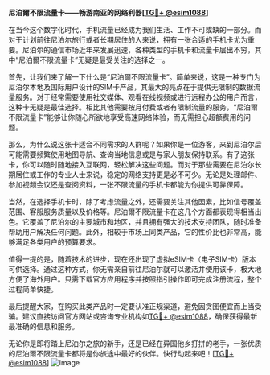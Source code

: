 **尼泊爾不限流量卡——畅游南亚的网络利器[[TG💪+ @esim1088](https://t.me/s/esim1088)]**

在当今这个数字化时代，手机流量已经成为我们生活、工作不可或缺的一部分。而对于计划前往尼泊尔旅行或者长期居住的人来说，拥有一张合适的手机卡尤为重要。尼泊尔的通信市场近年来发展迅速，各种类型的手机卡和流量卡层出不穷，其中“尼泊爾不限流量卡”无疑是最受关注的选择之一。

首先，让我们来了解一下什么是“尼泊爾不限流量卡”。简单来说，这是一种专门为尼泊尔本地及国际用户设计的SIM卡产品，其最大的亮点在于提供无限制的数据流量服务。对于经常需要使用社交媒体、观看在线视频或进行远程办公的用户而言，这种卡无疑是最佳选择。相比其他需要按月付费或者有限制流量的服务，“尼泊爾不限流量卡”能够让你随心所欲地享受高速网络体验，而无需担心超额费用的问题。

那么，为什么说这张卡适合不同需求的人群呢？如果你是一位游客，来到尼泊尔后可能需要频繁使用地图导航、查询当地信息或是与家人朋友保持联系。有了这张卡，你可以随时随地接入互联网，轻松解决这些问题。而对于那些需要在尼泊尔长期居住或工作的专业人士来说，稳定的网络支持更是必不可少。无论是处理邮件、参加视频会议还是查阅资料，一张不限流量的手机卡都能为你提供可靠保障。

当然，在选择手机卡时，除了考虑流量之外，还需要关注其他因素，比如信号覆盖范围、客服服务质量以及价格等。尼泊爾不限流量卡在这几个方面都表现得相当出色。它覆盖了尼泊尔的主要城市和地区，并且拥有强大的技术支持团队，随时准备帮助用户解决任何问题。此外，相较于市场上同类产品，它的性价比也非常高，能够满足各类用户的预算要求。

值得一提的是，随着技术的进步，现在还出现了虚拟eSIM卡（电子SIM卡）版本可供选择。通过这种方式，你无需亲自前往尼泊尔就可以激活并使用该卡，极大地方便了海外用户。只需下载官方应用程序并按照指引操作即可完成注册流程，整个过程简单快捷。

最后提醒大家，在购买此类产品时一定要认准正规渠道，避免因贪图便宜而上当受骗。建议直接访问官方网站或咨询专业机构如[TG💪+ @esim1088](https://t.me/s/esim1088)，确保获得最新最准确的信息和服务。

无论你是即将踏上尼泊尔之旅的新手，还是已经在异国他乡打拼的老手，一张优质的尼泊爾不限流量卡都将是你旅途中最好的伙伴。快行动起来吧！[[TG💪+ @esim1088](https://t.me/s/esim1088)] 
![Image](https://i.postimg.cc/4NQfJmqS/Snipaste-2025-05-13-00-14-12.png)